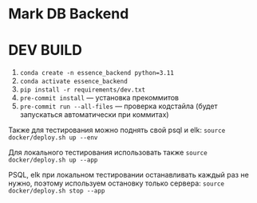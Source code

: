 # Mark DB Backend


# DEV BUILD
1. `conda create -n essence_backend python=3.11`
2. `conda activate essence_backend`
3. `pip install -r requirements/dev.txt`
4. `pre-commit install` — установка прекоммитов
5. `pre-commit run --all-files` — проверка кодстайла (будет запускаться автоматически при коммитах)

Также для тестирования можно поднять свой psql и elk: `source docker/deploy.sh up --env`

Для локального тестирования использовать также `source docker/deploy.sh up --app`

PSQL, elk при локальном тестировании останавливать каждый раз не нужно, поэтому используем остановку только сервера: `source docker/deploy.sh stop --app`
